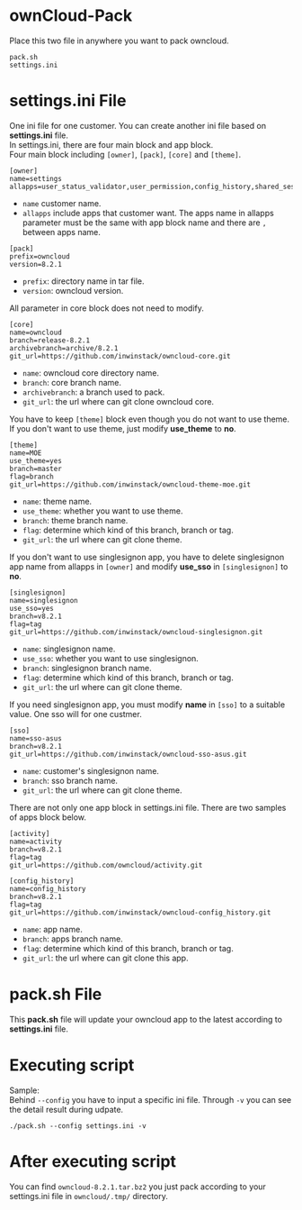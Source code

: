 # ownCloud-Pack
Place this two file in anywhere you want to pack owncloud.

    pack.sh
    settings.ini

# settings.ini File
One ini file for one customer. You can create another ini file based on **settings.ini** file.  
In settings.ini, there are four main block and app block.  
Four main block including `[owner]`, `[pack]`, `[core]` and `[theme]`.
```
[owner]
name=settings
allapps=user_status_validator,user_permission,config_history,shared_session,activity_ext,show_all_activity,singlesignon,activity_logging,user_quota,sharing_group,ajax_event_dispatcher,gallery,activity,files_pdfviewer,files_texteditor,firstrunwizard,notifications,files_mv
```
* `name` customer name.
* `allapps` include apps that customer want. The apps name in allapps parameter must be the same with app block name and there are `,` between apps name.
```
[pack]
prefix=owncloud
version=8.2.1
```
* `prefix`: directory name in tar file.
* `version`: owncloud version.  

All parameter in core block does not need to modify.
```
[core]
name=owncloud
branch=release-8.2.1
archivebranch=archive/8.2.1
git_url=https://github.com/inwinstack/owncloud-core.git
```
* `name`: owncloud core directory name.
* `branch`: core branch name.
* `archivebranch`: a branch used to pack.
* `git_url`: the url where can git clone owncloud core.  

You have to keep `[theme]` block even though you do not want to use theme. If you don't want to use theme, just modify **use_theme** to **no**.
```
[theme]
name=MOE
use_theme=yes
branch=master
flag=branch
git_url=https://github.com/inwinstack/owncloud-theme-moe.git
```
* `name`: theme name.
* `use_theme`: whether you want to use theme.
* `branch`: theme branch name.
* `flag`: determine which kind of this branch, branch or tag.
* `git_url`: the url where can git clone theme.

If you don't want to use singlesignon app, you have to delete singlesignon app name from allapps in `[owner]` and modify **use_sso** in `[singlesignon]` to **no**.
```
[singlesignon]
name=singlesignon
use_sso=yes
branch=v8.2.1
flag=tag
git_url=https://github.com/inwinstack/owncloud-singlesignon.git
```
* `name`: singlesignon name.
* `use_sso`: whether you want to use singlesignon.
* `branch`: singlesignon branch name.
* `flag`: determine which kind of this branch, branch or tag.
* `git_url`: the url where can git clone theme.

If you need singlesignon app, you must modify **name** in `[sso]` to a suitable value. One sso will for one custmer.
```
[sso]
name=sso-asus
branch=v8.2.1
git_url=https://github.com/inwinstack/owncloud-sso-asus.git
```
* `name`: customer's singlesignon name.
* `branch`: sso branch name.
* `git_url`: the url where can git clone theme.



There are not only one app block in settings.ini file. There are two samples of apps block below.  
```
[activity]
name=activity
branch=v8.2.1
flag=tag
git_url=https://github.com/owncloud/activity.git

[config_history]
name=config_history
branch=v8.2.1
flag=tag
git_url=https://github.com/inwinstack/owncloud-config_history.git
```
* `name`: app name.
* `branch`: apps branch name.
* `flag`: determine which kind of this branch, branch or tag.
* `git_url`: the url where can git clone this app.

# pack.sh File
This **pack.sh** file will update your owncloud app to the latest according to **settings.ini** file.

#  Executing script
Sample:  
Behind `--config` you have to input a specific ini file. Through `-v` you can see the detail result during udpate.

    ./pack.sh --config settings.ini -v

#  After executing script
You can find `owncloud-8.2.1.tar.bz2` you just pack according to your settings.ini file in `owncloud/.tmp/` directory.
